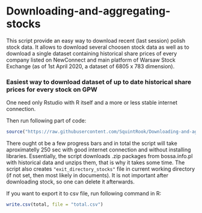 # Downloading-and-aggregating-stocks
This script provide an easy way to download recent (last session) polish stock data. It allows to download several choosen stock data as well as to download a single dataset containing historical share prices of every company listed on NewConnect and main platform of Warsaw Stock Exchange (as of 1st April 2020, a dataset of 6805 x 783 dimension).

### Easiest way to download dataset of up to date historical share prices for every stock on GPW

One need only Rstudio with R itself and a more or less stable internet connection. 

Then run following part of code:
```R
source("https://raw.githubusercontent.com/SquintRook/Downloading-and-aggregating-stocks/master/every_stock.R")
```
There ought ot be a few progress bars and in total the script will take aproximatelly 250 sec with good internet connection and without installing libraries. Essentially, the script downloads .zip packages from bossa.info.pl with historical data and unzips them, that is why it takes some time. The script also creates `"exit_directory_stocks"` file in current working directory (if not set, then most likely in documents). It is not important after downloading stock, so one can delete it afterwards. 

If you want to export it to csv file, run following command in R:
```R
write.csv(total, file = "total.csv")
```
